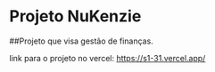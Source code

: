 # Projeto NuKenzie
##Projeto que visa gestão de finanças.

link para o projeto no vercel: https://s1-31.vercel.app/
